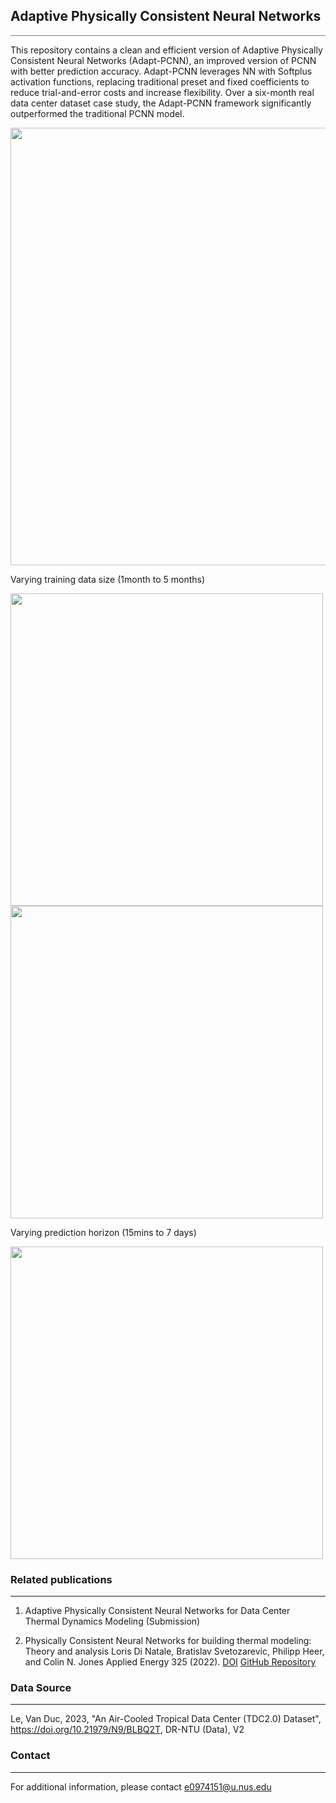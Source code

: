 <h2>Adaptive Physically Consistent Neural Networks</h2>

<hr style="height:1px;border-width:0;color:gray;background-color:gray">


This repository contains a clean and efficient version of Adaptive Physically Consistent Neural Networks (Adapt-PCNN), an improved version of PCNN with better prediction accuracy.
Adapt-PCNN leverages NN with Softplus activation functions, replacing traditional preset and fixed coefficients to reduce trial-and-error costs and increase flexibility. Over a six-month real data center dataset case study, the Adapt-PCNN framework significantly outperformed the traditional PCNN model. 

<img src="https://github.com/ChenD777/Adapt-PCNN/assets/167495481/942b3fae-880f-4402-834e-e45a55aec799" width="700">

Varying training data size (1month to 5 months)

<img src="https://github.com/ChenD777/Adapt-PCNN/assets/167495481/3e239d91-c837-43d4-af69-592abad75744" width="500">

<img src="https://github.com/ChenD777/Adapt-PCNN/assets/167495481/b8ebefc5-9e6b-4413-bf4c-8ee743f4a09c" width="500">

Varying prediction horizon (15mins to 7 days)

<img src="https://github.com/ChenD777/Adapt-PCNN/assets/167495481/87edd97b-22fd-46d9-a32b-7062c360007b" width="500">



### **Related publications**
--------------------------------------------------------------------------

1. Adaptive Physically Consistent Neural Networks for Data Center Thermal Dynamics Modeling (Submission)

2. Physically Consistent Neural Networks for building thermal modeling: Theory and analysis
   Loris Di Natale, Bratislav Svetozarevic, Philipp Heer, and Colin N. Jones
   Applied Energy 325 (2022). [DOI](https://doi.org/10.1016/j.apenergy.2022.119806) [GitHub Repository](https://github.com/Cemempamoi/pcnn)

### **Data Source**
--------------------------------------------------------------------------

Le, Van Duc, 2023, "An Air-Cooled Tropical Data Center (TDC2.0) Dataset", https://doi.org/10.21979/N9/BLBQ2T, DR-NTU (Data), V2


### **Contact**
--------------------------------------------------------------------------

For additional information, please contact e0974151@u.nus.edu
